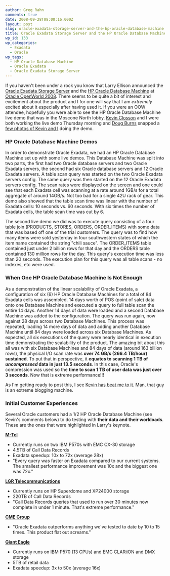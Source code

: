 ```yaml
---
author: Greg Rahn
comments: true
date: 2008-09-28T08:00:16.000Z
layout: post
slug: oracle-exadata-storage-server-and-the-hp-oracle-database-machine
title: Oracle Exadata Storage Server and the HP Oracle Database Machine
wp_id: 133
wp_categories:
  - Exadata
  - Oracle
wp_tags:
  - HP Oracle Database Machine
  - Oracle Exadata
  - Oracle Exadata Storage Server
---
```


If you haven't been under a rock you know that Larry Ellison announced the [Oracle Exadata Storage Server](http://www.oracle.com/solutions/business_intelligence/exadata.html) and the [HP Oracle Database Machine](http://www.oracle.com/solutions/business_intelligence/database-machine.html) at [Oracle OpenWorld 2008](http://www.oracle.com/openworld/2008/index.html).  There seems to be quite a bit of interest and excitement about the product and I for one will say that I am _extremely_ excited about it especially after having used it.  If you were an OOW attendee, hopefully you were able to see the HP Oracle Database Machine live demo that was in the Moscone North lobby.  [Kevin Closson](http://kevinclosson.wordpress.com) and I were both working the live demo Thursday morning and  [Doug Burns](http://oracledoug.com) snapped a [few photos of Kevin and I](http://oracledoug.com/serendipity/index.php?/archives/1443-Day-4-Grumpy-Old-Man.html) doing the demo.

### HP Oracle Database Machine Demos

In order to demonstrate Oracle Exadata, we had an HP Oracle Database Machine set up with some live demos.  This Database Machine was split into two parts, the first had two Oracle database servers and two Oracle Exadata servers, the second had six Oracle database servers and 12 Oracle Exadata servers.  A table scan query was started on the two Oracle Exadata servers config.  The same query was then started on the 12 Oracle Exadata servers config.  The scan rates were displayed on the screen and one could see that each Exadata cell was scanning at a rate around 1GB/s for a total aggregate of around 14GB/s.  Not too bad for a single 42U rack of gear.  This demo also showed that the table scan time was linear with the number of Exadata cells: 10 seconds vs. 60 seconds.  With six times the number of Exadata cells, the table scan time was cut by 6.

The second live demo we did was to execute query consisting of a four table join (PRODUCTS, STORES, ORDERS, ORDER_ITEMS) with some data that was based off one of the trial customers.  The query was to find how many items were sold yesterday in four southwestern states of which the item name contained the string "chili sauce".  The ORDER_ITEMS table contained just under 2 billion rows for that day and the ORDERS table contained 130 million rows for the day.  This query's execution time was less than 20 seconds.  The execution plan for this query was all table scans - no indexes, etc were used.

### When One HP Oracle Database Machine Is Not Enough

As a demonstration of the linear scalability of Oracle Exadata, a configuration of six (6) HP Oracle Database Machines for a total of 84 Exadata cells was assembled.  14 days worth of POS (point of sale) data onto one Database Machine and executed a query to full table scan the entire 14 days.  Another 14 days of data were loaded and a second Database Machine was added to the configuration.  The query was run again, now against 28 days across two Database Machines.  This process was repeated, loading 14 more days of data and adding another Database Machine until 84 days were loaded across six Database Machines.  As expected, all six executions of the query were nearly identical in execution time demonstrating the scalability of the product.  The amazing bit about this all was with six Database Machines and 84 days of data (around 163 billion rows), the physical I/O scan rate was **over 74 GB/s (266.4 TB/hour) sustained**.  To put that in perspective, it **equates to scanning 1 TB of _uncompressed_ data in just 13.5 seconds**.  In this case, Oracle's compression was used so the **time to scan 1 TB of user data was just over 3 seconds**.  Now that is extreme performance!!!

As I'm getting ready to post this, I see [Kevin has beat me to it](http://kevinclosson.wordpress.com/2008/09/27/hp-oracle-database-machine-a-thing-of-beauty-capable-of-real-throughput/).  Man, that guy is an extreme blogging machine.

### Initial Customer Experiences

Several Oracle customers had a 1/2 HP Oracle Database Machine (see Kevin's comments below) to do testing with **their data and their workloads**.  These are the ones that were highlighted in Larry's keynote.

**[M-Tel](http://mtel.bg)**
- Currently runs on two IBM P570s with EMC CX-30 storage
- 4.5TB of Call Data Records
- Exadata speedup: 10x to 72x (average 28x)
- "Every query was faster on Exadata compared to our current systems.  The smallest performance improvement was 10x and the biggest one was 72x."

**[LGR Telecommunications](http://www.lgrtelecoms.com)**
- Currently runs on HP Superdome and XP24000 storage
- 220TB of Call Data Records
- "Call Data Records queries that used to run over 30 minutes now complete in under 1 minute.  That's extreme performance."

**[CME Group](http://cmegroup.com)**
- "Oracle Exadata outperforms anything we've tested to date by 10 to 15 times.  This product flat out screams."

**[Giant Eagle](http://www.gianteagle.com)**
- Currently runs on IBM P570 (13 CPUs) and EMC CLARiiON and DMX storage
- 5TB of retail data
- Exadata speedup: 3x to 50x (average 16x)
